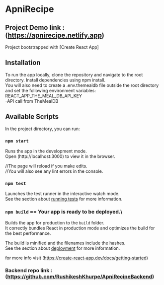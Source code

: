 # ApniRecipe
## Project Demo link : (https://apnirecipe.netlify.app)

Project bootstrapped with [Create React App]

## Installation
To run the app locally, clone the repository and navigate to the root directory. Install dependencies using npm install.\
You will also need to create a .env.themealdb file outside the root directory and set the following environment variables:\
REACT_APP_THE_MEAL_DB_API_KEY\
-API call from TheMealDB<br/>

## Available Scripts
In the project directory, you can run:
### `npm start`
Runs the app in the development mode.\
Open (http://localhost:3000) to view it in the browser.

//The page will reload if you make edits.\
//You will also see any lint errors in the console.

### `npm test`
Launches the test runner in the interactive watch mode.\
See the section about [running tests](https://facebook.github.io/create-react-app/docs/running-tests) for more information.

### `npm build` == Your app is ready to be deployed.\
Builds the app for production to the `build` folder.\
It correctly bundles React in production mode and optimizes the build for the best performance.

The build is minified and the filenames include the hashes.\
See the section about [deployment](https://facebook.github.io/create-react-app/docs/deployment) for more information.

for more info visit (https://create-react-app.dev/docs/getting-started)

### Backend repo link : (https://github.com/RushikeshKhurpe/ApniRecipeBackend)
